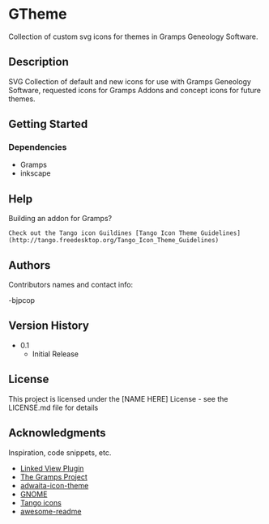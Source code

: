 # GTheme
Collection of custom svg icons for themes in Gramps Geneology Software.

## Description

SVG Collection of default and new icons for use with Gramps Geneology Software, requested icons for Gramps Addons and concept icons for future themes.

## Getting Started

### Dependencies

* Gramps
* inkscape

## Help

Building an addon for Gramps?
```
Check out the Tango icon Guildines [Tango Icon Theme Guidelines](http://tango.freedesktop.org/Tango_Icon_Theme_Guidelines)
```

## Authors

Contributors names and contact info:

-bjpcop

## Version History

* 0.1
    * Initial Release

## License

This project is licensed under the [NAME HERE] License - see the LICENSE.md file for details

## Acknowledgments

Inspiration, code snippets, etc.
* [Linked View Plugin](https://github.com/cdhorn/LinkedView)
* [The Gramps Project](https://github.com/gramps-project/gramps)
* [adwaita-icon-theme](https://gitlab.gnome.org/GNOME/adwaita-icon-theme)
* [GNOME](https://gitlab.gnome.org/GNOME/)
* [Tango icons](https://commons.wikimedia.org/wiki/Tango_icons)
* [awesome-readme](https://github.com/matiassingers/awesome-readme)
